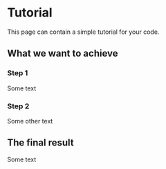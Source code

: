 # Tutorial

This page can contain a simple tutorial for your code.

## What we want to achieve

### Step 1

Some text

### Step 2

Some other text

## The final result

Some text
